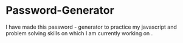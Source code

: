 # Password-Generator
I have made this password - generator to practice my javascript and problem solving skills on which I am currently working on .
